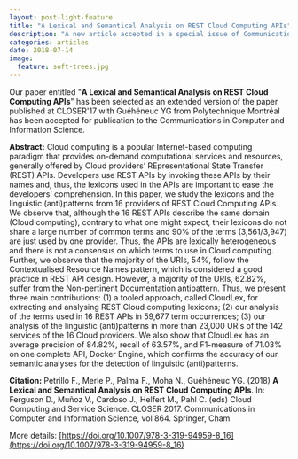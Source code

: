 ```yaml
---
layout: post-light-feature
title: "A Lexical and Semantical Analysis on REST Cloud Computing APIs"
description: "A new article accepted in a special issue of Communications in Computer and Information Science"
categories: articles
date: 2018-07-14
image: 
  feature: soft-trees.jpg
---
```


Our paper entitled "**A Lexical and Semantical Analysis on REST Cloud Computing APIs**" has been selected as an extended version of the paper published at CLOSER'17 with Guéhéneuc YG from Polytechnique Montréal has been accepted for publication to the Communications in Computer and Information Science.

**Abstract:** Cloud computing is a popular Internet-based computing paradigm that provides on-demand computational services and resources, generally offered by Cloud providers’ REpresentational State Transfer (REST) APIs. Developers use REST APIs by invoking these APIs by their names and, thus, the lexicons used in the APIs are important to ease the developers’ comprehension. In this paper, we study the lexicons and the linguistic (anti)patterns from 16 providers of REST Cloud Computing APIs. We observe that, although the 16 REST APIs describe the same domain (Cloud computing), contrary to what one might expect, their lexicons do not share a large number of common terms and 90% of the terms (3,561/3,947) are just used by one provider. Thus, the APIs are lexically heterogeneous and there is not a consensus on which terms to use in Cloud computing. Further, we observe that the majority of the URIs, 54%, follow the Contextualised Resource Names pattern, which is considered a good practice in REST API design. However, a majority of the URIs, 62.82%, suffer from the Non-pertinent Documentation antipattern. Thus, we present three main contributions: (1) a tooled approach, called CloudLex, for extracting and analysing REST Cloud computing lexicons; (2) our analysis of the terms used in 16 REST APIs in 59,677 term occurrences; (3) our analysis of the linguistic (anti)patterns in more than 23,000 URIs of the 142 services of the 16 Cloud providers. We also show that CloudLex has an average precision of 84.82%, recall of 63.57%, and F1-measure of 71.03% on one complete API, Docker Engine, which confirms the accuracy of our semantic analyses for the detection of linguistic (anti)patterns.


**Citation:**
Petrillo F., Merle P., Palma F., Moha N., Guéhéneuc YG. (2018) **A Lexical and Semantical Analysis on REST Cloud Computing APIs**. In: Ferguson D., Muñoz V., Cardoso J., Helfert M., Pahl C. (eds) Cloud Computing and Service Science. CLOSER 2017. Communications in Computer and Information Science, vol 864. Springer, Cham

More details: [https://doi.org/10.1007/978-3-319-94959-8_16](https://doi.org/10.1007/978-3-319-94959-8_16)